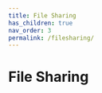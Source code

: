 ```yaml
---
title: File Sharing
has_children: true
nav_order: 3
permalink: /filesharing/
---
```


# File Sharing
